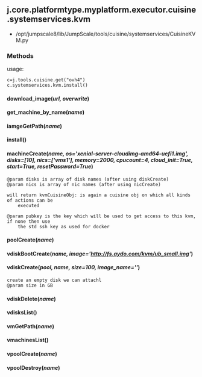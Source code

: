 <!-- toc -->
## j.core.platformtype.myplatform.executor.cuisine.systemservices.kvm

- /opt/jumpscale8/lib/JumpScale/tools/cuisine/systemservices/CuisineKVM.py

### Methods

usage:

```
c=j.tools.cuisine.get("ovh4")
c.systemservices.kvm.install()
```

#### download_image(*url, overwrite*) 

#### get_machine_by_name(*name*) 

#### iamgeGetPath(*name*) 

#### install() 

#### machineCreate(*name, os='xenial-server-cloudimg-amd64-uefi1.img', disks=[10], nics=['vms1'], memory=2000, cpucount=4, cloud_init=True, start=True, resetPassword=True*) 

```
@param disks is array of disk names (after using diskCreate)
@param nics is array of nic names (after using nicCreate)

will return kvmCuisineObj: is again a cuisine obj on which all kinds of actions can be
    executed

@param pubkey is the key which will be used to get access to this kvm, if none then use
    the std ssh key as used for docker

```

#### poolCreate(*name*) 

#### vdiskBootCreate(*name, image='http://fs.aydo.com/kvm/ub_small.img'*) 

#### vdiskCreate(*pool, name, size=100, image_name=''*) 

```
create an empty disk we can attachl
@param size in GB

```

#### vdiskDelete(*name*) 

#### vdisksList() 

#### vmGetPath(*name*) 

#### vmachinesList() 

#### vpoolCreate(*name*) 

#### vpoolDestroy(*name*) 


